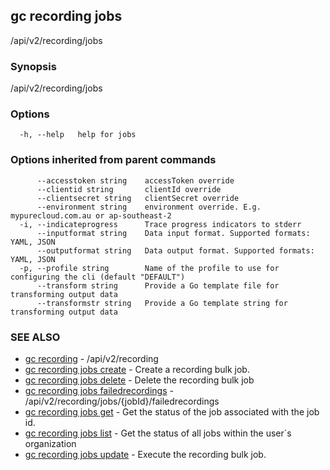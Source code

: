 ## gc recording jobs

/api/v2/recording/jobs

### Synopsis

/api/v2/recording/jobs

### Options

```
  -h, --help   help for jobs
```

### Options inherited from parent commands

```
      --accesstoken string    accessToken override
      --clientid string       clientId override
      --clientsecret string   clientSecret override
      --environment string    environment override. E.g. mypurecloud.com.au or ap-southeast-2
  -i, --indicateprogress      Trace progress indicators to stderr
      --inputformat string    Data input format. Supported formats: YAML, JSON
      --outputformat string   Data output format. Supported formats: YAML, JSON
  -p, --profile string        Name of the profile to use for configuring the cli (default "DEFAULT")
      --transform string      Provide a Go template file for transforming output data
      --transformstr string   Provide a Go template string for transforming output data
```

### SEE ALSO

* [gc recording](gc_recording.html)	 - /api/v2/recording
* [gc recording jobs create](gc_recording_jobs_create.html)	 - Create a recording bulk job.
* [gc recording jobs delete](gc_recording_jobs_delete.html)	 - Delete the recording bulk job
* [gc recording jobs failedrecordings](gc_recording_jobs_failedrecordings.html)	 - /api/v2/recording/jobs/{jobId}/failedrecordings
* [gc recording jobs get](gc_recording_jobs_get.html)	 - Get the status of the job associated with the job id.
* [gc recording jobs list](gc_recording_jobs_list.html)	 - Get the status of all jobs within the user`s organization
* [gc recording jobs update](gc_recording_jobs_update.html)	 - Execute the recording bulk job.


